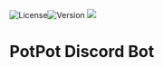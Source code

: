 ![License](https://img.shields.io/github/license/HarrryHe/PotPot-Discord-Bot)![Version](https://img.shields.io/github/v/release/HarrryHe/PotPot-Discord-Bot) <a href="https://discord.gg/NQ6SDsEc"><img src="https://img.shields.io/badge/Discord-Join-blue?logo=discord"></a>
# PotPot Discord Bot
